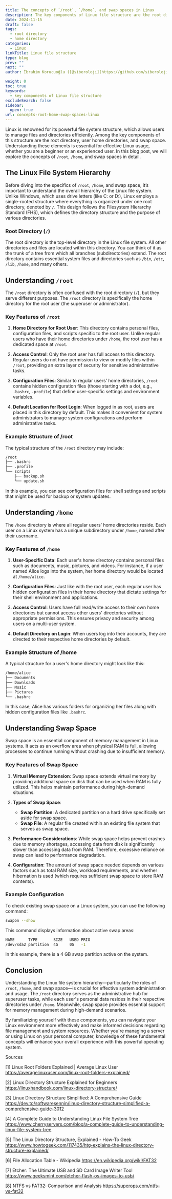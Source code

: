 ```yaml
---
title: The concepts of `/root`, `/home`, and swap spaces in Linux
description: The key components of Linux file structure are the root directory, user home directories, and swap space.
date: 2024-11-15
draft: false
tags:
  - root directory
  - home directory
categories:
  - Linux
linkTitle: Linux file structure
type: blog
prev: ""
next: ""
author: İbrahim Korucuoğlu ([@siberoloji](https://github.com/siberoloji))

weight: 0
toc: true
keywords:
  - key components of Linux file structure
excludeSearch: false
sidebar:
  open: true
url: concepts-root-home-swap-spaces-linux
---
```

Linux is renowned for its powerful file system structure, which allows users to manage files and directories efficiently. Among the key components of this structure are the root directory, user home directories, and swap space. Understanding these elements is essential for effective Linux usage, whether you are a beginner or an experienced user. In this blog post, we will explore the concepts of `/root`, `/home`, and swap spaces in detail.

## The Linux File System Hierarchy

Before diving into the specifics of `/root`, `/home`, and swap space, it’s important to understand the overall hierarchy of the Linux file system. Unlike Windows, which uses drive letters (like C: or D:), Linux employs a single-rooted structure where everything is organized under one root directory, denoted by `/`. This design follows the Filesystem Hierarchy Standard (FHS), which defines the directory structure and the purpose of various directories.

### Root Directory (`/`)

The root directory is the top-level directory in the Linux file system. All other directories and files are located within this directory. You can think of it as the trunk of a tree from which all branches (subdirectories) extend. The root directory contains essential system files and directories such as `/bin`, `/etc`, `/lib`, `/home`, and many others.

## Understanding `/root`

The `/root` directory is often confused with the root directory (`/`), but they serve different purposes. The `/root` directory is specifically the home directory for the root user (the superuser or administrator).

### Key Features of `/root`

1. **Home Directory for Root User**: This directory contains personal files, configuration files, and scripts specific to the root user. Unlike regular users who have their home directories under `/home`, the root user has a dedicated space at `/root`.

2. **Access Control**: Only the root user has full access to this directory. Regular users do not have permission to view or modify files within `/root`, providing an extra layer of security for sensitive administrative tasks.

3. **Configuration Files**: Similar to regular users’ home directories, `/root` contains hidden configuration files (those starting with a dot, e.g., `.bashrc`, `.profile`) that define user-specific settings and environment variables.

4. **Default Location for Root Login**: When logged in as root, users are placed in this directory by default. This makes it convenient for system administrators to manage system configurations and perform administrative tasks.

### Example Structure of /root

The typical structure of the `/root` directory may include:

```bash
/root
├── .bashrc
├── .profile
└── scripts
    ├── backup.sh
    └── update.sh
```

In this example, you can see configuration files for shell settings and scripts that might be used for backup or system updates.

## Understanding `/home`

The `/home` directory is where all regular users’ home directories reside. Each user on a Linux system has a unique subdirectory under `/home`, named after their username.

### Key Features of `/home`

1. **User-Specific Data**: Each user's home directory contains personal files such as documents, music, pictures, and videos. For instance, if a user named Alice logs into the system, her home directory would be located at `/home/alice`.

2. **Configuration Files**: Just like with the root user, each regular user has hidden configuration files in their home directory that dictate settings for their shell environment and applications.

3. **Access Control**: Users have full read/write access to their own home directories but cannot access other users' directories without appropriate permissions. This ensures privacy and security among users on a multi-user system.

4. **Default Directory on Login**: When users log into their accounts, they are directed to their respective home directories by default.

### Example Structure of /home

A typical structure for a user's home directory might look like this:

```bash
/home/alice
├── Documents
├── Downloads
├── Music
├── Pictures
└── .bashrc
```

In this case, Alice has various folders for organizing her files along with hidden configuration files like `.bashrc`.

## Understanding Swap Space

Swap space is an essential component of memory management in Linux systems. It acts as an overflow area when physical RAM is full, allowing processes to continue running without crashing due to insufficient memory.

### Key Features of Swap Space

1. **Virtual Memory Extension**: Swap space extends virtual memory by providing additional space on disk that can be used when RAM is fully utilized. This helps maintain performance during high-demand situations.

2. **Types of Swap Space**:
   - **Swap Partition**: A dedicated partition on a hard drive specifically set aside for swap space.
   - **Swap File**: A regular file created within an existing file system that serves as swap space.

3. **Performance Considerations**: While swap space helps prevent crashes due to memory shortages, accessing data from disk is significantly slower than accessing data from RAM. Therefore, excessive reliance on swap can lead to performance degradation.

4. **Configuration**: The amount of swap space needed depends on various factors such as total RAM size, workload requirements, and whether hibernation is used (which requires sufficient swap space to store RAM contents).

### Example Configuration

To check existing swap space on a Linux system, you can use the following command:

```bash
swapon --show
```

This command displays information about active swap areas:

```bash
NAME      TYPE       SIZE   USED PRIO
/dev/sda2 partition  4G     0G   -1
```

In this example, there is a 4 GB swap partition active on the system.

## Conclusion

Understanding the Linux file system hierarchy—particularly the roles of `/root`, `/home`, and swap space—is crucial for effective system administration and usage. The `/root` directory serves as the administrative hub for superuser tasks, while each user's personal data resides in their respective directories under `/home`. Meanwhile, swap space provides essential support for memory management during high-demand scenarios.

By familiarizing yourself with these components, you can navigate your Linux environment more effectively and make informed decisions regarding file management and system resources. Whether you're managing a server or using Linux on your personal computer, knowledge of these fundamental concepts will enhance your overall experience with this powerful operating system.

Sources

[1] Linux Root Folders Explained | Average Linux User <https://averagelinuxuser.com/linux-root-folders-explained/>

[2] Linux Directory Structure Explained for Beginners <https://linuxhandbook.com/linux-directory-structure/>

[3] Linux Directory Structure Simplified: A Comprehensive Guide <https://dev.to/softwaresennin/linux-directory-structure-simplified-a-comprehensive-guide-3012>

[4] A Complete Guide to Understanding Linux File System Tree <https://www.cherryservers.com/blog/a-complete-guide-to-understanding-linux-file-system-tree>

[5] The Linux Directory Structure, Explained - How-To Geek <https://www.howtogeek.com/117435/htg-explains-the-linux-directory-structure-explained/>

[6] File Allocation Table - Wikipedia <https://en.wikipedia.org/wiki/FAT32>

[7] Etcher: The Ultimate USB and SD Card Image Writer Tool <https://www.geeksmint.com/etcher-flash-os-images-to-usb/>

[8] NTFS vs FAT32: Comparison and Analysis <https://superops.com/ntfs-vs-fat32>
